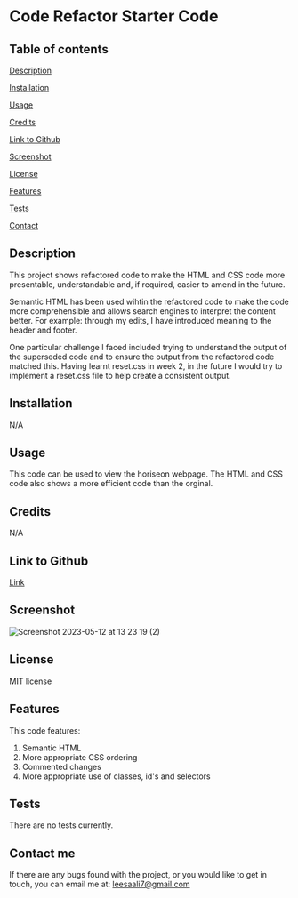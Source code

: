 # Code Refactor Starter Code

## Table of contents

[Description](#description)

[Installation](#installation)

[Usage](#usage)

[Credits](#credits)

[Link to Github](#link-to-github)

[Screenshot](#screenshot)

[License](#license)

[Features](#features)

[Tests](#tests)

[Contact](#contact-me)

## Description

This project shows refactored code to make the HTML and CSS code more presentable, understandable and, if required, easier to amend in the future.

Semantic HTML has been used wihtin the refactored code to make the code more comprehensible and allows search engines to interpret the content better.
For example: through my edits, I have introduced meaning to the header and footer.

One particular challenge I faced included trying to understand the output of the superseded code and to ensure the output from the refactored code matched this. Having learnt reset.css in week 2, in the future I would try to implement a reset.css file to help create a consistent output.

## Installation

N/A

## Usage

This code can be used to view the horiseon webpage. The HTML and CSS code also shows a more efficient code than the orginal.

## Credits

N/A

## Link to Github

[Link](https://github.com/Leesaal/HTML_CSS_refactoring)

## Screenshot

![Screenshot 2023-05-12 at 13 23 19 (2)](https://github.com/Leesaal/HTML_CSS_refactoring/assets/118930290/ca61c632-24a5-4654-80b6-ad2b0ca3e2d6)

## License

MIT license

## Features

This code features:

1. Semantic HTML
2. More appropriate CSS ordering
3. Commented changes
4. More appropriate use of classes, id's and selectors

## Tests

There are no tests currently.

## Contact me

If there are any bugs found with the project, or you would like to get in touch, you can email me at:
leesaali7@gmail.com
